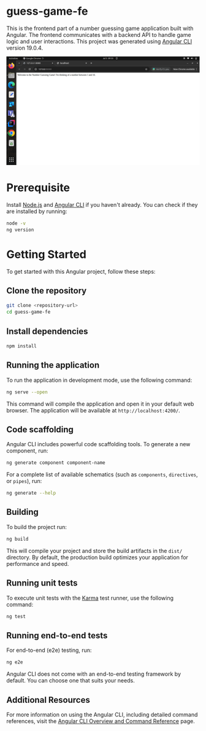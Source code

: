 # guess-game-fe

This is the frontend part of a number guessing game application built with Angular. The frontend communicates with a backend API to handle game logic and user interactions.
This project was generated using [Angular CLI](https://github.com/angular/angular-cli) version 19.0.4.

![img.png](fe-ss.png)

# Prerequisite

Install [Node.js](https://nodejs.org/) and [Angular CLI](https://angular.dev/tools/cli) if you haven't already. You can check if they are installed by running:

```bash
node -v
ng version
```
# Getting Started

To get started with this Angular project, follow these steps:

## Clone the repository
```bash
git clone <repository-url>
cd guess-game-fe
```
## Install dependencies
```bash
npm install
```

## Running the application
To run the application in development mode, use the following command:

```bash
ng serve --open
```
        
This command will compile the application and open it in your default web browser. The application will be available at `http://localhost:4200/`.

## Code scaffolding

Angular CLI includes powerful code scaffolding tools. To generate a new component, run:

```bash
ng generate component component-name
```

For a complete list of available schematics (such as `components`, `directives`, or `pipes`), run:

```bash
ng generate --help
```

## Building

To build the project run:

```bash
ng build
```

This will compile your project and store the build artifacts in the `dist/` directory. By default, the production build optimizes your application for performance and speed.

## Running unit tests

To execute unit tests with the [Karma](https://karma-runner.github.io) test runner, use the following command:

```bash
ng test
```

## Running end-to-end tests

For end-to-end (e2e) testing, run:

```bash
ng e2e
```

Angular CLI does not come with an end-to-end testing framework by default. You can choose one that suits your needs.

## Additional Resources

For more information on using the Angular CLI, including detailed command references, visit the [Angular CLI Overview and Command Reference](https://angular.dev/tools/cli) page.

